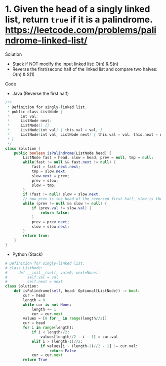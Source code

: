 # 1. Given the head of a singly linked list, return `true` if it is a palindrome. https://leetcode.com/problems/palindrome-linked-list/

Solution

- Stack if NOT modify the input linked list: O(n) & S(n)
- Reverse the first/second half of the linked list and compare two halves: O(n) & S(1)

Code

- Java (Reverse the first half)

```java
/**
 * Definition for singly-linked list.
 * public class ListNode {
 *     int val;
 *     ListNode next;
 *     ListNode() {}
 *     ListNode(int val) { this.val = val; }
 *     ListNode(int val, ListNode next) { this.val = val; this.next = next; }
 * }
 */
class Solution {
    public boolean isPalindrome(ListNode head) {
        ListNode fast = head, slow = head, prev = null, tmp = null;
        while(fast != null && fast.next != null) {
            fast = fast.next.next;
            tmp = slow.next;
            slow.next = prev;
            prev = slow;
            slow = tmp;
        }
        if (fast != null) slow = slow.next;
        // now prev is the head of the reversed first half, slow is the head of the second half
        while (prev != null && slow != null) {
            if (prev.val != slow.val) {
                return false;
            }
            prev = prev.next;
            slow = slow.next;
        }
        return true;
    }
}
```

- Python (Stack)

```python
# Definition for singly-linked list.
# class ListNode:
#     def __init__(self, val=0, next=None):
#         self.val = val
#         self.next = next
class Solution:
    def isPalindrome(self, head: Optional[ListNode]) -> bool:
        cur = head
        length = 0
        while cur is not None:
            length += 1
            cur = cur.next
        values = [0 for _ in range(length//2)]
        cur = head
        for i in range(length):
            if i < length//2:
                values[length//2 - i - 1] = cur.val
            elif i > (length-1)//2:
                if values[i - (length-1)//2 - 1] != cur.val:
                    return False
            cur = cur.next
        return True
```